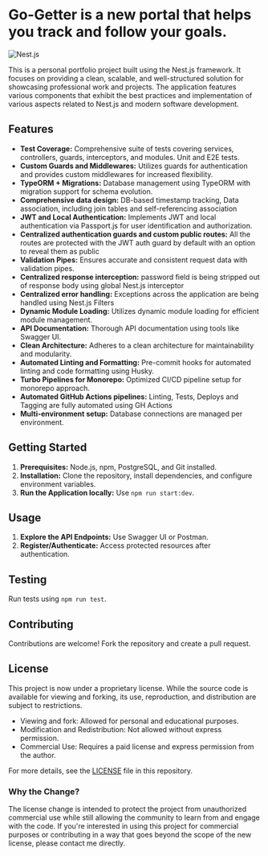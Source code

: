 # Go-Getter is a new portal that helps you track and follow your goals.

![Nest.js](https://nestjs.com/img/logo_text.svg)

This is a personal portfolio project built using the Nest.js framework. It focuses on providing a clean, scalable, and well-structured solution for showcasing professional work and projects. The application features various components that exhibit the best practices and implementation of various aspects related to Nest.js and modern software development.

## Features

- **Test Coverage:** Comprehensive suite of tests covering services, controllers, guards, interceptors, and modules. Unit and E2E tests.
- **Custom Guards and Middlewares:** Utilizes guards for authentication and provides custom middlewares for increased flexibility.
- **TypeORM + Migrations:** Database management using TypeORM with migration support for schema evolution.
- **Comprehensive data design:** DB-based timestamp tracking, Data association, including join tables and self-referencing association
- **JWT and Local Authentication:** Implements JWT and local authentication via Passport.js for user identification and authorization.
- **Centralized authentication guards and custom public routes:** All the routes are protected with the JWT auth guard by default with an option to reveal them as public
- **Validation Pipes:** Ensures accurate and consistent request data with validation pipes.
- **Centralized response interception:** password field is being stripped out of response body using global Nest.js interceptor
- **Centralized error handling:** Exceptions across the application are being handled using Nest.js Filters
- **Dynamic Module Loading:** Utilizes dynamic module loading for efficient module management.
- **API Documentation:** Thorough API documentation using tools like Swagger UI.
- **Clean Architecture:** Adheres to a clean architecture for maintainability and modularity.
- **Automated Linting and Formatting:** Pre-commit hooks for automated linting and code formatting using Husky.
- **Turbo Pipelines for Monorepo:** Optimized CI/CD pipeline setup for monorepo approach.
- **Automated GitHub Actions pipelines:** Linting, Tests, Deploys and Tagging are fully automated using GH Actions
- **Multi-environment setup:** Database connections are managed per environment.

## Getting Started

1. **Prerequisites:** Node.js, npm, PostgreSQL, and Git installed.
2. **Installation:** Clone the repository, install dependencies, and configure environment variables.
3. **Run the Application locally:** Use `npm run start:dev`.

## Usage

1. **Explore the API Endpoints:** Use Swagger UI or Postman.
2. **Register/Authenticate:** Access protected resources after authentication.

## Testing

Run tests using `npm run test`.

## Contributing

Contributions are welcome! Fork the repository and create a pull request.

## License

This project is now under a proprietary license. While the source code is available for viewing and forking, its use, reproduction, and distribution are subject to restrictions.

- Viewing and fork: Allowed for personal and educational purposes.
- Modification and Redistribution: Not allowed without express permission.
- Commercial Use: Requires a paid license and express permission from the author.

For more details, see the [LICENSE](LICENSE) file in this repository.

### Why the Change?

The license change is intended to protect the project from unauthorized commercial use while still allowing the community to learn from and engage with the code. If you're interested in using this project for commercial purposes or contributing in a way that goes beyond the scope of the new license, please contact me directly.